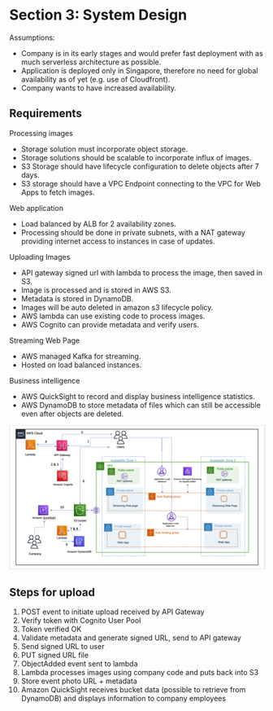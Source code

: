 # Section 3: System Design

Assumptions: 
- Company is in its early stages and would prefer fast deployment with as much serverless architecture as possible.
- Application is deployed only in Singapore, therefore no need for global availability as of yet (e.g. use of Cloudfront).
- Company wants to have increased availability.

## Requirements

Processing images 
- Storage solution must incorporate object storage.
- Storage solutions should be scalable to incorporate influx of images.
- S3 Storage should have lifecycle configuration to delete objects after 7 days.
- S3 storage should have a VPC Endpoint connecting to the VPC for Web Apps to fetch images.

Web application
- Load balanced by ALB for 2 availability zones.
- Processing should be done in private subnets, with a NAT gateway providing internet access to instances in case of updates.

Uploading Images
- API gateway signed url with lambda to process the image, then saved in S3.
- Image is processed and is stored in AWS S3.
- Metadata is stored in DynamoDB.
- Images will be auto deleted in amazon s3 lifecycle policy.
- AWS lambda can use existing code to process images.
- AWS Cognito can provide metadata and verify users.

Streaming Web Page 
- AWS managed Kafka for streaming.
- Hosted on load balanced instances.

Business intelligence
- AWS QuickSight to record and display business intelligence statistics.
- AWS DynamoDB to store metadata of files which can still be accessible even after objects are deleted.

![AWS architecture](https://github.com/BenFheng/dataeng_test/blob/50d88831d02c5ba6655430a62318efed7072f280/Section_3/AWS%20architecture.png)

## Steps for upload

1. POST event to initiate upload received by API Gateway
2. Verify token with Cognito User Pool
3. Token verified OK
4. Validate metadata and generate signed URL, send to API gateway
5. Send signed URL to user
6. PUT signed URL file
7. ObjectAdded event sent to lambda
8. Lambda processes images using company code and puts back into S3
9. Store event photo URL + metadata
10. Amazon QuickSight receives bucket data (possible to retrieve from DynamoDB) and displays information to company employees

